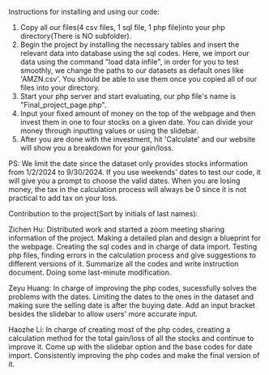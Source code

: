 Instructions for installing and using our code:
1. Copy all our files(4 csv files, 1 sql file, 1 php file)into your php directory(There is NO subfolder).
2. Begin the project by installing the necessary tables and insert the relevant data into database using the sql codes. Here, we import our data using the command "load data infile", in order for you to test smoothly, we change the paths to our datasets as default ones like 'AMZN.csv'. You should be able to use them once you copied all of our files into your directory.
3. Start your php server and start evaluating, our php file's name is "Final_project_page.php".
4. Input your fixed amount of money on the top of the webpage and then invest them in one to four stocks on a given date. You can divide your money through inputting values or using the slidebar.
5. After you are done with the investment, hit 'Calculate' and our website will show you a breakdown for your gain/loss.
   
PS:
We limit the date since the dataset only provides stocks information from 1/2/2024 to 9/30/2024. If you use weekends' dates to test our code, it will give you a prompt to choose the valid dates. When you are losing money, the tax in the calculation process will always be 0 since it is not practical to add tax on your loss.

Contribution to the project(Sort by initials of last names):

Zichen Hu: Distributed work and started a zoom meeting sharing information of the project. Making a detailed plan and design a blueprint for the webpage. Creating the sql codes and in charge of data import. Testing php files, finding errors in the calculation process and give suggestions to different versions of it. Summarize all the codes and write instruction document. Doing some last-minute modification.

Zeyu Huang: In charge of improving the php codes, sucessfully solves the problems with the dates. Limiting the dates to the ones in the dataset and making sure the selling date is after the buying date. Add an input bracket besides the slidebar to allow users' more accurate input.

Haozhe Li: In charge of creating most of the php codes, creating a calculation method for the total gain/loss of all the stocks and continue to improve it. Come up with the slidebar option and the base codes for date import. Consistently improving the php codes and make the final version of it.
